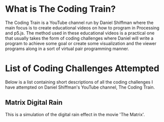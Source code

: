 # What is The Coding Train?

The Coding Train is a YouTube channel run by Daniel Shiffman where the main focus is to create educational videos on how to program in Processing and p5.js.
The method used in these educational videos is a practical one that usually takes the form of coding challenges where Daniel will write a program to achieve
some goal or create some visualization and the viewer programs along in a sort of virtual pair programming manner.

# List of Coding Challenges Attempted

Below is a list containing short descriptions of all the coding challenges I have attempted on Daniel Shiffman's YouTube channel, The Coding Train. 

## Matrix Digital Rain

This is a simulation of the digital rain effect in the movie 'The Matrix'.
